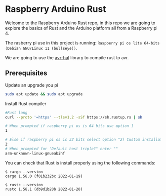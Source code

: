 
# Raspberry Arduino Rust

Welcome to the Raspberry Arduino Rust repo, in this repo we are going to explore the basics of Rust and the Arduino platform all from a Raspberry pi 4.

The rasberry pi use in this project is running: `Raspberry pi os lite 64-bits (Debian GNU/Linux 11 (bullseye))`.

We are going to use the [avr-hal](https://github.com/Rahix/avr-hal) library to compile rust to avr.

## Prerequisites

Update an upgrade you pi
```bash
sudo apt update && sudo apt upgrade
```

Install Rust compiler
```bash
#Rust lang
curl --proto '=https' --tlsv1.2 -sSf https://sh.rustup.rs | sh

# When prompted if raspberry pi os is 64 bits use option 1
1

# Else if raspberry pi os is 32 bits select option "2) Custom installation"
2
# When prompted for "Default host triple?" enter ""
arm-unknown-linux-gnueabihf
```

You can check that Rust is install properly using the following commands:
```console
$ cargo --version
cargo 1.58.0 (f01b232bc 2022-01-19)

$ rustc --version
rustc 1.58.1 (db9d1b20b 2022-01-20)
```



